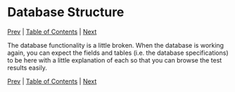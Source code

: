 # Database Structure

[Prev](writing-test-cases.md)
|
[Table of Contents](README.md)
|
[Next](analyze-results.md)

The database functionality is a little broken.  When the database is
working again, you can expect the fields and tables (i.e. the database
specifications) to be here with a little explanation of each so that
you can browse the test results easily.

[Prev](writing-test-cases.md)
|
[Table of Contents](README.md)
|
[Next](analyze-results.md)
